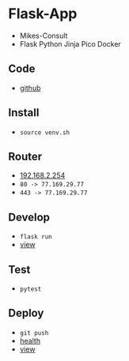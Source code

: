 # Flask-App
- Mikes-Consult
- Flask Python Jinja Pico Docker

## Code
- [github](https://github.com/danmikes/samsim)

## Install
- `source venv.sh`

## Router
- [192.168.2.254](http://192.168.2.254)
- `80 -> 77.169.29.77`
- `443 -> 77.169.29.77`

## Develop
- `flask run`
- [view](http://localhost:5000)

## Test
- `pytest`

## Deploy
- `git push`
- [health](https://samsim.onrender.com/health)
- [view](https://samsim.onrender.com)

